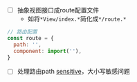 - [ ] 抽象视图接口成route配置文件
    - 如将`*View/index.*`简化成`*/route.*`

```js
// 路由配置
const route = {
  path: '',
  component: import(''),
}
```

- [ ] 处理路由path [sensitive](https://reacttraining.com/react-router/web/api/Route/sensitive-bool)，大小写敏感问题
